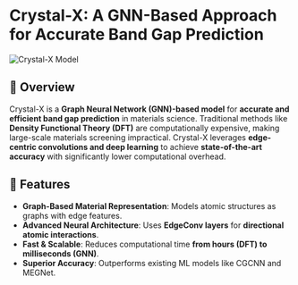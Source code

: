 # Crystal-X: A GNN-Based Approach for Accurate Band Gap Prediction

![Crystal-X Model](path/to/your/image.png)

## 📌 Overview
Crystal-X is a **Graph Neural Network (GNN)-based model** for **accurate and efficient band gap prediction** in materials science. Traditional methods like **Density Functional Theory (DFT)** are computationally expensive, making large-scale materials screening impractical. Crystal-X leverages **edge-centric convolutions and deep learning** to achieve **state-of-the-art accuracy** with significantly lower computational overhead.

## 🚀 Features
- **Graph-Based Material Representation**: Models atomic structures as graphs with edge features.
- **Advanced Neural Architecture**: Uses **EdgeConv layers** for **directional atomic interactions**.
- **Fast & Scalable**: Reduces computational time **from hours (DFT) to milliseconds (GNN)**.
- **Superior Accuracy**: Outperforms existing ML models like CGCNN and MEGNet.
